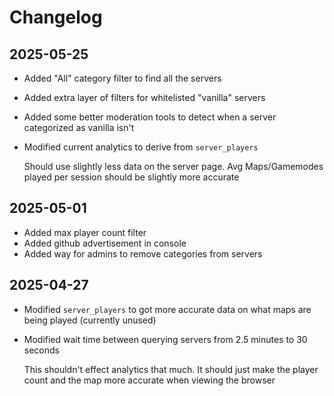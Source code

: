 # Changelog

## 2025-05-25

* Added "All" category filter to find all the servers
* Added extra layer of filters for whitelisted "vanilla" servers
* Added some better moderation tools to detect when a server categorized as
  vanilla isn't
* Modified current analytics to derive from `server_players`

  Should use slightly less data on the server page. Avg Maps/Gamemodes played
  per session should be slightly more accurate

## 2025-05-01

* Added max player count filter
* Added github advertisement in console
* Added way for admins to remove categories from servers

## 2025-04-27

* Modified `server_players` to got more accurate data on what maps are being
  played (currently unused)
* Modified wait time between querying servers from 2.5 minutes to 30 seconds

  This shouldn't effect analytics that much. It should just make the player
  count and the map more accurate when viewing the browser
